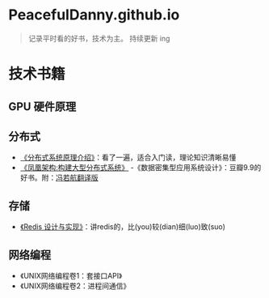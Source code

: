 # PeacefulDanny.github.io
> 记录平时看的好书，技术为主。 
> 持续更新 ing

# 技术书籍

## GPU 硬件原理

## 分布式
- [《分布式系统原理介绍》](https://lrita.github.io/images/posts/distribution/%E5%88%86%E5%B8%83%E5%BC%8F%E5%8E%9F%E7%90%86%E4%BB%8B%E7%BB%8D.pdf)：看了一遍，适合入门读，理论知识清晰易懂
- [《凤凰架构:构建大型分布式系统》](https://icyfenix.cn/summary/)
-《数据密集型应用系统设计》：豆瓣9.9的好书。附：[冯若航翻译版](https://www.bookstack.cn/read/ddia/README.md)

## 存储
- [《Redis 设计与实现》](http://redisbook.com/)：讲redis的，比(you)较(dian)细(luo)致(suo)

## 网络编程
- 《UNIX网络编程卷1：套接口API》
- 《UNIX网络编程卷2：进程间通信》
